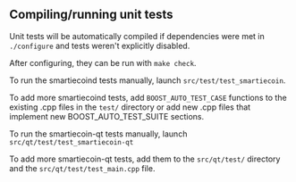Compiling/running unit tests
------------------------------------

Unit tests will be automatically compiled if dependencies were met in `./configure`
and tests weren't explicitly disabled.

After configuring, they can be run with `make check`.

To run the smartiecoind tests manually, launch `src/test/test_smartiecoin`.

To add more smartiecoind tests, add `BOOST_AUTO_TEST_CASE` functions to the existing
.cpp files in the `test/` directory or add new .cpp files that
implement new BOOST_AUTO_TEST_SUITE sections.

To run the smartiecoin-qt tests manually, launch `src/qt/test/test_smartiecoin-qt`

To add more smartiecoin-qt tests, add them to the `src/qt/test/` directory and
the `src/qt/test/test_main.cpp` file.
